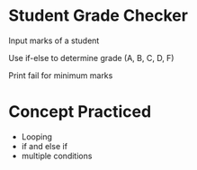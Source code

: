# Student Grade Checker

Input marks of a student

Use if-else to determine grade (A, B, C, D, F)

Print fail for minimum marks

# Concept Practiced
- Looping 
- if and else if
- multiple conditions 